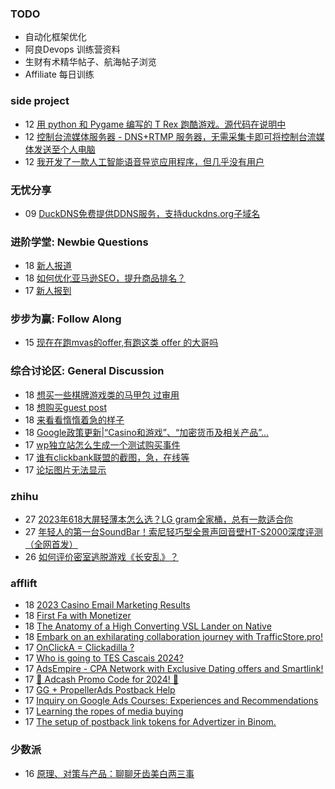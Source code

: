 ### TODO
-  自动化框架优化
-  阿良Devops 训练营资料
-  生财有术精华帖子、航海帖子浏览
-  Affiliate 每日训练

### side project
<!-- sideproject:START -->
-  12 [用 python 和 Pygame 编写的 T Rex 跑酷游戏。源代码在说明中](https://www.youtube.com/watch?v=pZySIXSelCA)
-  12 [控制台流媒体服务器 - DNS+RTMP 服务器，无需采集卡即可将控制台流媒体发送至个人电脑](https://github.com/Aioros/console-streaming-server)
-  12 [我开发了一款人工智能语音导览应用程序，但几乎没有用户](https://www.reddit.com/r/SideProject/comments/18gpp0e/ive_built_an_ai_audio_tour_app_but_have_almost_no/)<!-- sideproject:END -->


### 无忧分享
<!-- ruyo:START -->
-  09 [DuckDNS免费提供DDNS服务，支持duckdns.org子域名](https://51.ruyo.net/18593.html)<!-- ruyo:END -->

### 进阶学堂: Newbie Questions
<!-- advertcn1:START -->
-  18 [新人报道](https://www.advertcn.com/thread-113704-1-1.html)
-  18 [如何优化亚马逊SEO，提升商品排名？](https://www.advertcn.com/thread-113702-1-1.html)
-  17 [新人报到](https://www.advertcn.com/thread-113697-1-1.html)<!-- advertcn1:END -->

### 步步为赢: Follow Along
<!-- advertcn2:START -->
-  15 [现在在跑mvas的offer,有跑这类 offer 的大哥吗](https://www.advertcn.com/thread-113665-1-1.html)<!-- advertcn2:END -->

### 综合讨论区: General Discussion
<!-- advertcn3:START -->
-  18 [想买一些棋牌游戏类的马甲包 过审用](https://www.advertcn.com/thread-113708-1-1.html)
-  18 [想购买guest post](https://www.advertcn.com/thread-113706-1-1.html)
-  18 [来看看惰惰着急的样子](https://www.advertcn.com/thread-113705-1-1.html)
-  18 [Google政策更新|“Casino和游戏”、“加密货币及相关产品”...](https://www.advertcn.com/thread-113703-1-1.html)
-  17 [wp独立站怎么生成一个测试购买事件](https://www.advertcn.com/thread-113701-1-1.html)
-  17 [谁有clickbank联盟的截图，急，在线等](https://www.advertcn.com/thread-113700-1-1.html)
-  17 [论坛图片无法显示](https://www.advertcn.com/thread-113699-1-1.html)<!-- advertcn3:END -->


### zhihu
<!-- zhihu:START -->
-  27 [2023年618大屏轻薄本怎么选？LG gram全家桶，总有一款适合你](http://zhuanlan.zhihu.com/p/632641888?utm_campaign=rss&utm_medium=rss&utm_source=rss&utm_content=title)
-  27 [年轻人的第一台SoundBar！索尼轻巧型全景声回音壁HT-S2000深度评测（全网首发）](http://zhuanlan.zhihu.com/p/630990296?utm_campaign=rss&utm_medium=rss&utm_source=rss&utm_content=title)
-  26 [如何评价密室逃脱游戏《长安乱》？](http://www.zhihu.com/question/563950552/answer/3045961312?utm_campaign=rss&utm_medium=rss&utm_source=rss&utm_content=title)<!-- zhihu:END -->

### afflift
<!-- afflift:START -->
-  18 [2023 Casino Email Marketing Results](https://afflift.com/f/threads/2023-casino-email-marketing-results.12465/)
-  18 [First Fa with Monetizer](https://afflift.com/f/threads/first-fa-with-monetizer.12466/)
-  18 [The Anatomy of a High Converting VSL Lander on Native](https://afflift.com/f/threads/the-anatomy-of-a-high-converting-vsl-lander-on-native.12415/)
-  18 [Embark on an exhilarating collaboration journey with TrafficStore.pro!](https://afflift.com/f/threads/embark-on-an-exhilarating-collaboration-journey-with-trafficstore-pro.12220/)
-  17 [OnClickA = Clickadilla ?](https://afflift.com/f/threads/onclicka-clickadilla.12408/)
-  17 [Who is going to TES Cascais 2024?](https://afflift.com/f/threads/who-is-going-to-tes-cascais-2024.12477/)
-  17 [AdsEmpire - CPA Network with Exclusive Dating offers and Smartlink!](https://afflift.com/f/threads/adsempire-cpa-network-with-exclusive-dating-offers-and-smartlink.6820/)
-  17 [💸 Adcash Promo Code for 2024! 💸](https://afflift.com/f/threads/%F0%9F%92%B8-adcash-promo-code-for-2024-%F0%9F%92%B8.12459/)
-  17 [GG + PropellerAds Postback Help](https://afflift.com/f/threads/gg-propellerads-postback-help.12473/)
-  17 [Inquiry on Google Ads Courses: Experiences and Recommendations](https://afflift.com/f/threads/inquiry-on-google-ads-courses-experiences-and-recommendations.12471/)
-  17 [Learning the ropes of media buying](https://afflift.com/f/threads/learning-the-ropes-of-media-buying.12455/)
-  17 [The setup of postback link tokens for Advertizer in Binom.](https://afflift.com/f/threads/the-setup-of-postback-link-tokens-for-advertizer-in-binom.12474/)<!-- afflift:END -->

### 少数派
<!-- sspai:START -->
-  16 [原理、对策与产品：聊聊牙齿美白两三事](https://sspai.com/prime/story/teeth-whitening)<!-- sspai:END -->
